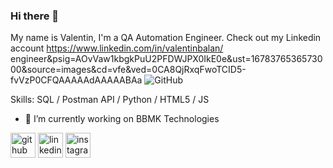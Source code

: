 ### Hi there 👋
My name is Valentin, I'm a QA Automation Engineer. Check out my Linkedin account https://www.linkedin.com/in/valentinbalan/
engineer&psig=AOvVaw1kbgkPuU2PFDWJPX0IkE0e&ust=1678376536573000&source=images&cd=vfe&ved=0CA8QjRxqFwoTCID5-fvVzP0CFQAAAAAdAAAAABAa
![GitHub](https://img.shields.io/badge/github-%23121011.svg?style=for-the-badge&logo=github&logoColor=white)

Skills: SQL / Postman API / Python / HTML5 / JS


- 🔭 I’m currently working on BBMK Technologies  


[<img src='https://cdn.jsdelivr.net/npm/simple-icons@3.0.1/icons/github.svg' alt='github' height='40'>](https://github.com/ValentinBalan)  [<img src='https://cdn.jsdelivr.net/npm/simple-icons@3.0.1/icons/linkedin.svg' alt='linkedin' height='40'>](https://www.linkedin.com/in/valentinbalan/)  [<img src='https://cdn.jsdelivr.net/npm/simple-icons@3.0.1/icons/instagram.svg' alt='instagram' height='40'>](https://www.instagram.com/valyck90/)  



